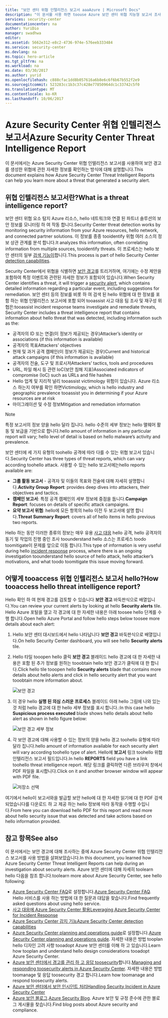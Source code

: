 ```yaml
---
title: "보안 센터 위협 인텔리전스 보고서 aaaAzure | Microsoft Docs"
description: "이 문서를 사용 하면 toouse Azure 보안 센터 위협 지능형 보고서 조사 toofind 하는 동안 보안 경고에 대 한 자세한 정보."
services: security-center
documentationcenter: na
author: YuriDio
manager: swadhwa
editor: 
ms.assetid: 5662e312-e8c2-4736-974e-576eeb333484
ms.service: security-center
ms.devlang: na
ms.topic: hero-article
ms.tgt_pltfrm: na
ms.workload: na
ms.date: 03/30/2017
ms.author: yurid
ms.openlocfilehash: c888cfac1dd8b057616a6b8e6c6f6b67b552f2e9
ms.sourcegitcommit: 523283cc1b3c37c428e77850964dc1c33742c5f0
ms.translationtype: MT
ms.contentlocale: ko-KR
ms.lasthandoff: 10/06/2017
---
```

# <a name="azure-security-center-threat-intelligence-report"></a><span data-ttu-id="de5be-103">Azure Security Center 위협 인텔리전스 보고서</span><span class="sxs-lookup"><span data-stu-id="de5be-103">Azure Security Center Threat Intelligence Report</span></span>
<span data-ttu-id="de5be-104">이 문서에서는 Azure Security Center 위협 인텔리전스 보고서를 사용하여 보안 경고를 생성한 위협에 관한 자세한 정보를 확인하는 방식에 대해 설명합니다.</span><span class="sxs-lookup"><span data-stu-id="de5be-104">This document explains how Azure Security Center Threat Intelligent Reports can help you learn more about a threat that generated a security alert.</span></span>

## <a name="what-is-a-threat-intelligence-report"></a><span data-ttu-id="de5be-105">위협 인텔리전스 보고서란?</span><span class="sxs-lookup"><span data-stu-id="de5be-105">What is a threat intelligence report?</span></span>
<span data-ttu-id="de5be-106">보안 센터 위협 요소 탐지 Azure 리소스, hello 네트워크와 연결 된 파트너 솔루션의 보안 정보를 모니터링 하 여 작동 합니다.</span><span class="sxs-lookup"><span data-stu-id="de5be-106">Security Center threat detection works by monitoring security information from your Azure resources, hello network, and connected partner solutions.</span></span> <span data-ttu-id="de5be-107">이 정보를 종종 tooidentify 위협 여러 소스의 정보 상관 관계를 분석 합니다.</span><span class="sxs-lookup"><span data-stu-id="de5be-107">It analyzes this information, often correlating information from multiple sources, tooidentify threats.</span></span> <span data-ttu-id="de5be-108">이 프로세스는 hello 보안 센터의 일부 [검색 기능이](security-center-detection-capabilities.md)합니다.</span><span class="sxs-lookup"><span data-stu-id="de5be-108">This process is part of hello Security Center [detection capabilities](security-center-detection-capabilities.md).</span></span>

<span data-ttu-id="de5be-109">Security Center에서 위협을 식별하면 [보안 경고](security-center-managing-and-responding-alerts.md)를 트리거하며, 여기에는 수정 제안을 포함하여 특정 이벤트와 관련된 자세한 정보가 포함되어 있습니다.</span><span class="sxs-lookup"><span data-stu-id="de5be-109">When Security Center identifies a threat, it will trigger a [security alert](security-center-managing-and-responding-alerts.md), which contains detailed information regarding a particular event, including suggestions for remediation.</span></span> <span data-ttu-id="de5be-110">보안 센터 등의 정보를 비롯 하 여 검색 된 hello 위협에 대 한 정보를 포함 하는 위협 인텔리전스 보고서에 포함 되어 tooassist 사고 대응 팀 조사 및 재구성 위협은:</span><span class="sxs-lookup"><span data-stu-id="de5be-110">tooassist incident response teams investigate and remediate threats, Security Center includes a threat intelligence report that contains information about hello threat that was detected, including information such as the:</span></span>

* <span data-ttu-id="de5be-111">공격자의 ID 또는 연결(이 정보가 제공되는 경우)</span><span class="sxs-lookup"><span data-stu-id="de5be-111">Attacker’s identity or associations (if this information is available)</span></span>
* <span data-ttu-id="de5be-112">공격자의 목표</span><span class="sxs-lookup"><span data-stu-id="de5be-112">Attackers’ objectives</span></span>
* <span data-ttu-id="de5be-113">현재 및 과거 공격 캠페인(이 정보가 제공되는 경우)</span><span class="sxs-lookup"><span data-stu-id="de5be-113">Current and historical attack campaigns (if this information is available)</span></span>
* <span data-ttu-id="de5be-114">공격자의 전술, 도구 및 프로시저</span><span class="sxs-lookup"><span data-stu-id="de5be-114">Attackers’ tactics, tools and procedures</span></span>
* <span data-ttu-id="de5be-115">URL, 파일 해시 등 관련 IoC(보안 침해 지표)</span><span class="sxs-lookup"><span data-stu-id="de5be-115">Associated indicators of compromise (IoC) such as URLs and file hashes</span></span>
* <span data-ttu-id="de5be-116">Hello 업계 및 지리적 널리 tooassist victimology 위험이 있습니다. Azure 리소스 하는지 여부를 확인 하면</span><span class="sxs-lookup"><span data-stu-id="de5be-116">Victimology, which is hello industry and geographic prevalence tooassist you in determining if your Azure resources are at risk</span></span>
* <span data-ttu-id="de5be-117">마이그레이션 및 수정 정보</span><span class="sxs-lookup"><span data-stu-id="de5be-117">Mitigation and remediation information</span></span>

> [!NOTE]
> <span data-ttu-id="de5be-118">특정 보고서의 정보 양을 hello 달라 집니다. hello 수준의 세부 정보는 hello 맬웨어 활동 및 보급을 기반으로 합니다.</span><span class="sxs-lookup"><span data-stu-id="de5be-118">hello amount of information in any particular report will vary; hello level of detail is based on hello malware’s activity and prevalence.</span></span>
>
>

<span data-ttu-id="de5be-119">보안 센터에 세 가지 유형의 toohello 공격에 따라 다를 수 있는 위협 보고서 있습니다.</span><span class="sxs-lookup"><span data-stu-id="de5be-119">Security Center has three types of threat reports, which can vary according toohello attack.</span></span> <span data-ttu-id="de5be-120">사용할 수 있는 hello 보고서에는</span><span class="sxs-lookup"><span data-stu-id="de5be-120">hello reports available are:</span></span>

* <span data-ttu-id="de5be-121">**그룹 활동 보고서** - 공격자 및 이들의 목표와 전술에 대해 자세히 설명합니다.</span><span class="sxs-lookup"><span data-stu-id="de5be-121">**Activity Group Report**: provides deep dives into attackers, their objectives and tactics.</span></span>
* <span data-ttu-id="de5be-122">**캠페인 보고서**: 특정 공격 캠페인의 세부 정보에 중점을 둡니다.</span><span class="sxs-lookup"><span data-stu-id="de5be-122">**Campaign Report**: focuses on details of specific attack campaigns.</span></span>
* <span data-ttu-id="de5be-123">**요약 보고서 위협**: hello에 모든 항목의 hello 이전 두 보고서에 설명 합니다.</span><span class="sxs-lookup"><span data-stu-id="de5be-123">**Threat Summary Report**: covers all of hello items in hello previous two reports.</span></span>

<span data-ttu-id="de5be-124">Hello 하는 동안 이러한 종류의 정보는 매우 유용 [사고 대응](security-center-incident-response.md) hello 공격, hello 공격자의 동기 및 작업의 진행 중인 조사 toounderstand hello 소스는 프로세스 toodo toomitigate이 문제를 앞으로 이동 합니다.</span><span class="sxs-lookup"><span data-stu-id="de5be-124">This type of information is very useful during hello [incident response](security-center-incident-response.md) process, where there is an ongoing investigation toounderstand hello source of hello attack, hello attacker’s motivations, and what toodo toomitigate this issue moving forward.</span></span>

## <a name="how-tooaccess-hello-threat-intelligence-report"></a><span data-ttu-id="de5be-125">어떻게 tooaccess 위협 인텔리전스 보고서 hello?</span><span class="sxs-lookup"><span data-stu-id="de5be-125">How tooaccess hello threat intelligence report?</span></span>
<span data-ttu-id="de5be-126">Hello 확인 하 여 현재 경고를 검토할 수 있습니다 **보안 경고** 바둑판식으로 배열입니다.</span><span class="sxs-lookup"><span data-stu-id="de5be-126">You can review your current alerts by looking at hello **Security alerts** tile.</span></span> <span data-ttu-id="de5be-127">Hello Azure 포털을 열고 각 경고에 대 한 자세한 내용은 아래 toosee hello 단계를 수행 합니다.</span><span class="sxs-lookup"><span data-stu-id="de5be-127">Open hello Azure Portal and follow hello steps below toosee more details about each alert:</span></span>

1. <span data-ttu-id="de5be-128">Hello 보안 센터 대시보드에서 hello 나타납니다 **보안 경고** 바둑판식으로 배열입니다.</span><span class="sxs-lookup"><span data-stu-id="de5be-128">On hello Security Center dashboard, you will see hello **Security alerts** tile.</span></span>
2. <span data-ttu-id="de5be-129">Hello 타일 tooopen hello 클릭 **보안 경고** 블레이드 hello 경고에 대 한 자세한 내용은 포함 된 추가 정보를 원하는 tooobtain hello 보안 경고가 클릭에 대 한 합니다.</span><span class="sxs-lookup"><span data-stu-id="de5be-129">Click hello tile tooopen hello **Security alerts** blade that contains more details about hello alerts and click in hello security alert that you want tooobtain more information about.</span></span>

    ![보안 경고](./media/security-center-threat-report/security-center-threat-report-fig1.png)
3. <span data-ttu-id="de5be-131">이 경우 hello **실행 된 의심 스러운 프로세스** 블레이드 아래 hello 그림에 나와 있는 것 처럼 hello 경고에 대 한 hello 세부 정보를 표시 합니다.:</span><span class="sxs-lookup"><span data-stu-id="de5be-131">In this case hello **Suspicious process executed** blade shows hello details about hello alert as shown in hello figure below:</span></span>

    ![보안 경고 세부 정보](./media/security-center-threat-report/security-center-threat-report-fig2.png)
4. <span data-ttu-id="de5be-133">각 보안 경고에 대해 사용할 수 있는 정보의 양을 hello 경고 toohello 유형에 따라 달라 집니다.</span><span class="sxs-lookup"><span data-stu-id="de5be-133">hello amount of information available for each security alert will vary according toohello type of alert.</span></span> <span data-ttu-id="de5be-134">Hello에 **보고서** 링크 toohello 위협 인텔리전스 보고서 필드입니다.</span><span class="sxs-lookup"><span data-stu-id="de5be-134">In hello **REPORTS** field you have a link toohello threat intelligence report.</span></span> <span data-ttu-id="de5be-135">해당 링크를 클릭하면 다른 브라우저 창에서 PDF 파일을 표시합니다.</span><span class="sxs-lookup"><span data-stu-id="de5be-135">Click on it and another browser window will appear with PDF file.</span></span>

   ![저장소 선택](./media/security-center-threat-report/security-center-threat-report-fig3.png)

<span data-ttu-id="de5be-137">여기에서 hello이 보고서와을 발급할 보안 hello에 대 한 자세한 읽기에 대 한 PDF 검색 되었습니다를 다운로드 하 고 제공 하는 hello 정보에 따라 동작을 수행할 수입니다.</span><span class="sxs-lookup"><span data-stu-id="de5be-137">From here you can download hello PDF for this report and read more about hello security issue that was detected and take actions based on hello information provided.</span></span>

## <a name="see-also"></a><span data-ttu-id="de5be-138">참고 항목</span><span class="sxs-lookup"><span data-stu-id="de5be-138">See also</span></span>
<span data-ttu-id="de5be-139">이 문서에서는 보안 경고에 대해 조사하는 중에 Azure Security Center 위협 인텔리전스 보고서를 사용 방법을 살펴보았습니다.</span><span class="sxs-lookup"><span data-stu-id="de5be-139">In this document, you learned how Azure Security Center Threat Intelligent Reports can help during an investigation about security alerts.</span></span> <span data-ttu-id="de5be-140">Azure 보안 센터에 대해 자세히 toolearn hello 다음을 참조 합니다.</span><span class="sxs-lookup"><span data-stu-id="de5be-140">toolearn more about Azure Security Center, see hello following:</span></span>

* <span data-ttu-id="de5be-141">[Azure Security Center FAQ](security-center-faq.md)로 설정합니다.</span><span class="sxs-lookup"><span data-stu-id="de5be-141">[Azure Security Center FAQ](security-center-faq.md).</span></span> <span data-ttu-id="de5be-142">Hello 서비스를 사용 하는 방법에 대 한 질문과 대답을 찾습니다.</span><span class="sxs-lookup"><span data-stu-id="de5be-142">Find frequently asked questions about using hello service.</span></span>
* [<span data-ttu-id="de5be-143">사고 대응에 Azure Security Center 활용</span><span class="sxs-lookup"><span data-stu-id="de5be-143">Leveraging Azure Security Center for Incident Response</span></span>](security-center-incident-response.md)
* [<span data-ttu-id="de5be-144">Azure Security Center 감지 기능</span><span class="sxs-lookup"><span data-stu-id="de5be-144">Azure Security Center detection capabilities</span></span>](security-center-detection-capabilities.md)
* <span data-ttu-id="de5be-145">[Azure Security Center planning and operations guide](security-center-planning-and-operations-guide.md)로 설정합니다.</span><span class="sxs-lookup"><span data-stu-id="de5be-145">[Azure Security Center planning and operations guide](security-center-planning-and-operations-guide.md).</span></span> <span data-ttu-id="de5be-146">자세한 내용은 방법 tooplan hello 디자인 고려 사항 tooadopt Azure 보안 센터를 이해 하 고 있습니다.</span><span class="sxs-lookup"><span data-stu-id="de5be-146">Learn how tooplan and understand hello design considerations tooadopt Azure Security Center.</span></span>
* <span data-ttu-id="de5be-147">[Azure 보안 센터에서 경고를 관리 하 고 응답 toosecurity](security-center-managing-and-responding-alerts.md)합니다.</span><span class="sxs-lookup"><span data-stu-id="de5be-147">[Managing and responding toosecurity alerts in Azure Security Center](security-center-managing-and-responding-alerts.md).</span></span> <span data-ttu-id="de5be-148">자세한 내용은 방법 toomanage 및 응답 toosecurity 경고 합니다.</span><span class="sxs-lookup"><span data-stu-id="de5be-148">Learn how toomanage and respond toosecurity alerts.</span></span>
* [<span data-ttu-id="de5be-149">Azure 보안 센터에서 보안 인시던트 처리</span><span class="sxs-lookup"><span data-stu-id="de5be-149">Handling Security Incident in Azure Security Center</span></span>](security-center-incident.md)
* <span data-ttu-id="de5be-150">[Azure 보안 블로그](http://blogs.msdn.com/b/azuresecurity/).</span><span class="sxs-lookup"><span data-stu-id="de5be-150">[Azure Security Blog](http://blogs.msdn.com/b/azuresecurity/).</span></span> <span data-ttu-id="de5be-151">Azure 보안 및 규정 준수에 관한 블로그 게시물을 찾습니다.</span><span class="sxs-lookup"><span data-stu-id="de5be-151">Find blog posts about Azure security and compliance.</span></span>
